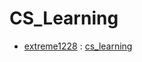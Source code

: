 # CS_Learning
* [extreme1228](https://github.com/extreme1228) : [cs_learning](https://github.com/extreme1228/cs-learning) 